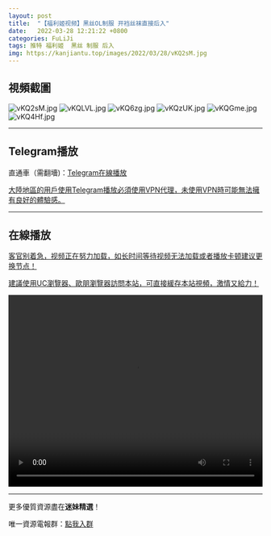 ```yaml
---
layout: post
title:  "【福利姬视频】黑丝OL制服 开裆丝袜直接后入"
date:   2022-03-28 12:21:22 +0800
categories: FuLiJi
tags: 推特 福利姬  黑丝 制服 后入
img: https://kanjiantu.top/images/2022/03/28/vKQ2sM.jpg
---
```



## 視頻截圖

![vKQ2sM.jpg](https://kanjiantu.top/images/2022/03/28/vKQ2sM.jpg)
![vKQLVL.jpg](https://kanjiantu.top/images/2022/03/28/vKQLVL.jpg)
![vKQ6zg.jpg](https://kanjiantu.top/images/2022/03/28/vKQ6zg.jpg)
![vKQzUK.jpg](https://kanjiantu.top/images/2022/03/28/vKQzUK.jpg)
![vKQGme.jpg](https://kanjiantu.top/images/2022/03/28/vKQGme.jpg)
![vKQ4Hf.jpg](https://kanjiantu.top/images/2022/03/28/vKQ4Hf.jpg)

* * *
## Telegram播放

直通車（需翻墻)：[Telegram在線播放](https://t.me/mimeijingxuan/266)

<u>大陸地區的用戶使用Telegram播放必須使用VPN代理，未使用VPN時可能無法擁有良好的體驗感。</u> 
* * *
## 在線播放
<u>客官别着急，视频正在努力加载，如长时间等待视频无法加载或者播放卡顿建议更换节点！</u>

<u>建議使用UC瀏覽器、歐朋瀏覽器訪問本站，可直接緩存本站視頻，激情又給力！</u>
<center><video src="https://cdn.publer.io/uploads/videos/6247fe61db279736bfa815b1/6cec12cc46974f427b9e1145d0a8ce11.mp4" width="100%" height="380px" controls="controls"></video></center>


* * *
更多優質資源盡在**迷妹精選**！

唯一資源電報群：[點我入群](https://t.me/mimeijingxuan)


